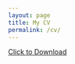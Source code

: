 ```yaml
---
layout: page
title: My CV
permalink: /cv/
---
```

<a href="CV_4.pdf" download>Click to Download</a>
